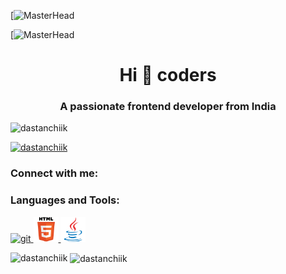 [![MasterHead](https://user-images.githubusercontent.com/117820555/210172176-d70c2eac-4239-469d-b512-ff9fc216de24.png)

[![MasterHead](https://user-images.githubusercontent.com/117820555/210172952-5d11e1d3-fd79-4ffc-83af-eef830376bb6.png)

<h1 align="center">Hi 👋 coders </h1>
<h3 align="center">A passionate frontend developer from India</h3>


<p align="left"> <img src="https://komarev.com/ghpvc/?username=dastanchiik&label=Profile%20views&color=0e75b6&style=flat" alt="dastanchiik" /> </p>

<p align="left"> <a href="https://github.com/ryo-ma/github-profile-trophy"><img src="https://github-profile-trophy.vercel.app/?username=dastanchiik" alt="dastanchiik" /></a> </p>

<h3 align="left">Connect with me:</h3>
<p align="left">
</p>

<h3 align="left">Languages and Tools:</h3>
<p align="left"> <a href="https://git-scm.com/" target="_blank" rel="noreferrer"> <img src="https://www.vectorlogo.zone/logos/git-scm/git-scm-icon.svg" alt="git" width="40" height="40"/> </a> <a href="https://www.w3.org/html/" target="_blank" rel="noreferrer"> <img src="https://raw.githubusercontent.com/devicons/devicon/master/icons/html5/html5-original-wordmark.svg" alt="html5" width="40" height="40"/> </a> <a href="https://www.java.com" target="_blank" rel="noreferrer"> <img src="https://raw.githubusercontent.com/devicons/devicon/master/icons/java/java-original.svg" alt="java" width="40" height="40"/> </a> </p>

<p><img align="left" src="https://github-readme-stats.vercel.app/api/top-langs?username=dastanchiik&show_icons=true&locale=en&layout=compact" alt="dastanchiik" /></p>

<p>&nbsp;<img align="center" src="https://github-readme-stats.vercel.app/api?username=dastanchiik&show_icons=true&locale=en" alt="dastanchiik" /></p>
